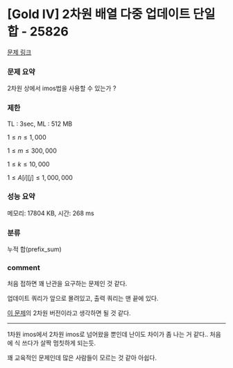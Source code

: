 # [Gold IV] 2차원 배열 다중 업데이트 단일 합 - 25826

[문제 링크](https://www.acmicpc.net/problem/25826)

### 문제 요약

<p> 2차원 상에서 imos법을 사용할 수 있는가 ? </p>

### 제한

TL : 3sec, ML : 512 MB

$1 ≤ n ≤ 1,000$

$1 ≤ m ≤ 300,000$

$1 ≤ k ≤ 10,000$

$1 ≤ A[i][j] ≤ 1,000,000$

### 성능 요약

메모리: 17804 KB, 시간: 268 ms

### 분류

누적 합(prefix_sum)

### comment

처음 접하면 꽤 난관을 요구하는 문제인 것 같다.

업데이트 쿼리가 앞으로 몰려있고, 출력 쿼리는 맨 끝에 있다.

[이 문제](https://www.acmicpc.net/problem/19951)의 2차원 버전이라고 생각하면 될 것 같다.

-----------------------------------------------------------------------------------------------------------------------------------------------------------------------

1차원 imos에서 2차원 imos로 넘어왔을 뿐인데 난이도 차이가 좀 나는 거 같다.. 처음에 식 쓰다가 살짝 멈칫하게 되는듯.

꽤 교육적인 문제인데 많은 사람들이 모르는 것 같아 아쉽다.
